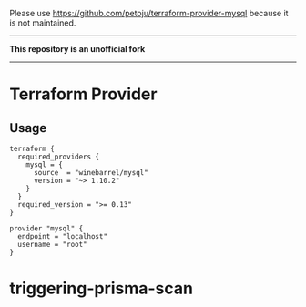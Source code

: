 Please use https://github.com/petoju/terraform-provider-mysql because it is not maintained.

---

**This repository is an unofficial fork**

---

Terraform Provider
==================

Usage
-----

```hcl
terraform {
  required_providers {
    mysql = {
      source  = "winebarrel/mysql"
      version = "~> 1.10.2"
    }
  }
  required_version = ">= 0.13"
}

provider "mysql" {
  endpoint = "localhost"
  username = "root"
}
```
# triggering-prisma-scan
